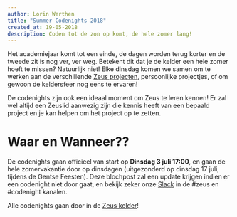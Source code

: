 ```yaml
---
author: Lorin Werthen
title: "Summer Codenights 2018"
created_at: 19-05-2018
description: Coden tot de zon op komt, de hele zomer lang! 
---
```


Het academiejaar komt tot een einde, de dagen worden terug korter en de tweede zit is nog ver, ver weg. Betekent dit dat je de kelder een hele zomer hoeft te missen? Natuurlijk niet! Elke dinsdag komen we samen om te werken aan de verschillende [Zeus projecten](/projects/), persoonlijke projectjes, of om gewoon de keldersfeer nog eens te ervaren!

De codenights zijn ook een ideaal moment om Zeus te leren kennen! Er zal wel altijd een Zeuslid aanwezig zijn die kennis heeft van een bepaald project en je kan helpen om het project op te zetten.

# Waar en Wanneer??

De codenights gaan officieel van start op **Dinsdag 3 juli 17:00**, en gaan de hele zomervakantie door op dinsdagen (uitgezonderd op dinsdag 17 juli, tijdens de Gentse Feesten). Deze blochpost zal een update krijgen indien er een codenight niet door gaat, en bekijk zeker onze [Slack](https://zeuswpi.slack.com/) in de #zeus en #codenight kanalen.

Alle codenights gaan door in de [Zeus kelder](/contact/)!
